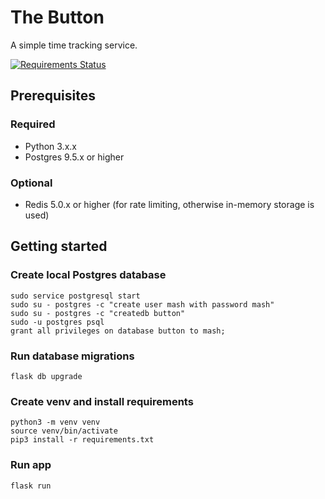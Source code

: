 # The Button

A simple time tracking service.

[![Requirements Status](https://requires.io/github/MashSoftware/the-button/requirements.svg?branch=master)](https://requires.io/github/MashSoftware/the-button/requirements/?branch=master)

## Prerequisites

### Required

- Python 3.x.x
- Postgres 9.5.x or higher

### Optional

- Redis 5.0.x or higher (for rate limiting, otherwise in-memory storage is used)

## Getting started

### Create local Postgres database

```shell
sudo service postgresql start
sudo su - postgres -c "create user mash with password mash"
sudo su - postgres -c "createdb button"
sudo -u postgres psql
grant all privileges on database button to mash;
```

### Run database migrations

```shell
flask db upgrade
```

### Create venv and install requirements

```shell
python3 -m venv venv
source venv/bin/activate
pip3 install -r requirements.txt
```

### Run app

```shell
flask run
```
